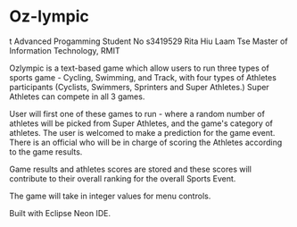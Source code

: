 # Oz-lympic
t
Advanced Progamming
Student No s3419529
Rita Hiu Laam Tse
Master of Information Technology, RMIT

Ozlympic is a text-based game which allow users to run three types of sports game - Cycling, Swimming, and Track, with
four types of Athletes participants (Cyclists, Swimmers, Sprinters and Super Athletes.) Super Athletes can compete in all 3 games.

User will first one of these games to run - where a random number of athletes will be picked from Super Athletes, and the game's category
of athletes. The user is welcomed to make a prediction for the game event. There is an official who will be in charge of scoring the
Athletes according to the game results.

Game results and athletes scores are stored and these scores will contribute to their overall ranking for the overall Sports Event.

The game will take in integer values for menu controls.


Built with Eclipse Neon IDE.
